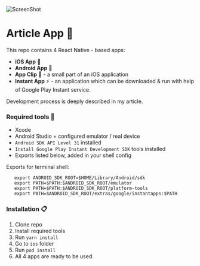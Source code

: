 ![ScreenShot](https://raw.github.com/dawidzawada/articleapp/main/repo.png)

# Article App :newspaper:

This repo contains 4 React Native - based apps: 
 - **iOS App** :apple:
 - **Android App** :robot:
 - **App Clip** :paperclip: - a small part of an iOS application 
 - **Instant App** :zap: - an application which can be downloaded & run with help of Google Play Instant service.

Development process is deeply described in my article.

### Required tools :hammer:
 - Xcode
 - Android Studio + configured emulator / real device
 - `Android SDK API Level 31` installed
 - `Install Google Play Instant Development SDK` tools installed
 -  Exports listed below, added in your shell config


Exports for terminal shell:
```
   export ANDROID_SDK_ROOT=$HOME/Library/Android/sdk
   export PATH=$PATH:$ANDROID_SDK_ROOT/emulator
   export PATH=$PATH:$ANDROID_SDK_ROOT/platform-tools
   export PATH=$ANDROID_SDK_ROOT/extras/google/instantapps:$PATH
```

### Installation :clipboard:
 1. Clone repo
 2. Install required tools
 3. Run `yarn install`
 4. Go to `ios` folder
 5. Run `pod install`
 6. All 4 apps are ready to be used.
